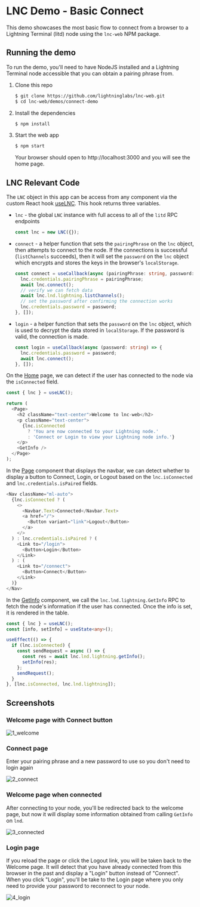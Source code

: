 # LNC Demo - Basic Connect

This demo showcases the most basic flow to connect from a browser to a Lightning Terminal
(litd) node using the `lnc-web` NPM package.

## Running the demo

To run the demo, you'll need to have NodeJS installed and a Lightning Terminal node
accessible that you can obtain a pairing phrase from.

1. Clone this repo
   ```sh
   $ git clone https://github.com/lightninglabs/lnc-web.git
   $ cd lnc-web/demos/connect-demo
   ```
2. Install the dependencies
   ```sh
   $ npm install
   ```
3. Start the web app
   ```sh
   $ npm start
   ```
   Your browser should open to http://localhost:3000 and you will see the home page.

## LNC Relevant Code

The `LNC` object in this app can be access from any component via the custom React hook
[useLNC](https://github.com/lightninglabs/lnc-web/blob/main/demos/connect-demo/src/hooks/useLNC.ts).
This hook returns three variables.

- `lnc` - the global `LNC` instance with full access to all of the `litd` RPC endpoints
  ```ts
  const lnc = new LNC({});
  ```
- `connect` - a helper function that sets the `pairingPhrase` on the `lnc` object, then
  attempts to connect to the node. If the connections is successful (`listChannels`
  succeeds), then it will set the `password` on the `lnc` object which encrypts and stores
  the keys in the browser's `localStorage`.
  ```ts
  const connect = useCallback(async (pairingPhrase: string, password: string) => {
    lnc.credentials.pairingPhrase = pairingPhrase;
    await lnc.connect();
    // verify we can fetch data
    await lnc.lnd.lightning.listChannels();
    // set the password after confirming the connection works
    lnc.credentials.password = password;
  }, []);
  ```
- `login` - a helper function that sets the `password` on the `lnc` object, which is used
  to decrypt the data stored in `localStorage`. If the password is valid, the connection
  is made.
  ```ts
  const login = useCallback(async (password: string) => {
    lnc.credentials.password = password;
    await lnc.connect();
  }, []);
  ```

On the [Home](./src/pages/Home.tsx) page, we can detect if the user has connected to the
node via the `isConnected` field.

```ts
const { lnc } = useLNC();

return (
  <Page>
    <h2 className="text-center">Welcome to lnc-web</h2>
    <p className="text-center">
      {lnc.isConnected
        ? 'You are now connected to your Lightning node.'
        : 'Connect or Login to view your Lightning node info.'}
    </p>
    <GetInfo />
  </Page>
);
```

In the [Page](./src/components/Page.tsx) component that displays the navbar, we can detect
whether to display a button to Connect, Login, or Logout based on the `lnc.isConnected`
and `lnc.credentials.isPaired` fields.

```ts
<Nav className="ml-auto">
  {lnc.isConnected ? (
    <>
      <Navbar.Text>Connected</Navbar.Text>
      <a href="/">
        <Button variant="link">Logout</Button>
      </a>
    </>
  ) : lnc.credentials.isPaired ? (
    <Link to="/login">
      <Button>Login</Button>
    </Link>
  ) : (
    <Link to="/connect">
      <Button>Connect</Button>
    </Link>
  )}
</Nav>
```

In the [GetInfo](./src/components/GetInfo.tsx) component, we call the
`lnc.lnd.lightning.GetInfo` RPC to fetch the node's information if the user has connected.
Once the info is set, it is rendered in the table.

```ts
const { lnc } = useLNC();
const [info, setInfo] = useState<any>();

useEffect(() => {
  if (lnc.isConnected) {
    const sendRequest = async () => {
      const res = await lnc.lnd.lightning.getInfo();
      setInfo(res);
    };
    sendRequest();
  }
}, [lnc.isConnected, lnc.lnd.lightning]);
```

## Screenshots

### Welcome page with Connect button

![1_welcome](./public/img/1_welcome.png)

### Connect page

Enter your pairing phrase and a new password to use so you don't need to login again

![2_connect](./public/img/2_connect.png)

### Welcome page when connected

After connecting to your node, you'll be redirected back to the welcome page, but now it
will display some information obtained from calling `GetInfo` on `lnd`.

![3_connected](./public/img/3_connected.png)

### Login page

If you reload the page or click the Logout link, you will be taken back to the Welcome
page. It will detect that you have already connected from this browser in the past and
display a "Login" button instead of "Connect". When you click "Login", you'll be take to
the Login page where you only need to provide your password to reconnect to your node.

![4_login](./public/img/4_login.png)
